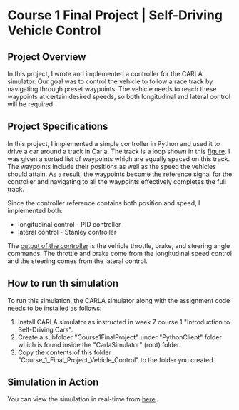 # Course 1 Final Project | Self-Driving Vehicle Control
  
## Project Overview  
In this project, I wrote and implemented a controller for the CARLA simulator. Our goal was to control the vehicle to follow a race track by navigating through preset waypoints. The vehicle needs to reach these waypoints at certain desired speeds, so both longitudinal and lateral control will be required.  
  
## Project Specifications  
In this project, I implemented a simple controller in Python and used it to drive a car around a track in Carla. The track is a loop shown in this [figure](https://github.com/AbdullahBahi/Building-Full-Self-Driving-Car-Software-stack/blob/master/Course_1_Final_Project_Vehicle_Control/figure.PNG). I was given a sorted list of waypoints which are equally spaced on this track. The waypoints include their positions as well as the speed the vehicles should attain. As a result, the waypoints become the reference signal for the controller and navigating to all the waypoints effectively completes the full track.  
  
Since the controller reference contains both position and speed, I implemented both:
- longitudinal control - PID controller
- lateral control - Stanley controller
  
The [output of the controller](https://github.com/AbdullahBahi/Building-Full-Self-Driving-Car-Software-stack/tree/master/Course_1_Final_Project_Vehicle_Control/controller_output) is the vehicle throttle, brake, and steering angle commands. The throttle and brake come from the longitudinal speed control and the steering comes from the lateral control.  
  
## How to run th simulation
To run this simulation, the CARLA simulator along with the assignment code needs to be installed as follows:  
  
1. install CARLA simulator as instructed in week 7 course 1 "Introduction to Self-Driving Cars".
2. Create a subfolder "Course1FinalProject" under "PythonClient" folder which is found inside the "CarlaSimulator" (root) folder.
3. Copy the contents of this folder "Course_1_Final_Project_Vehicle_Control" to the folder you created.
  
## Simulation in Action
You can view the simulation in real-time from [here](https://youtu.be/SwaFDSyjZF0).
